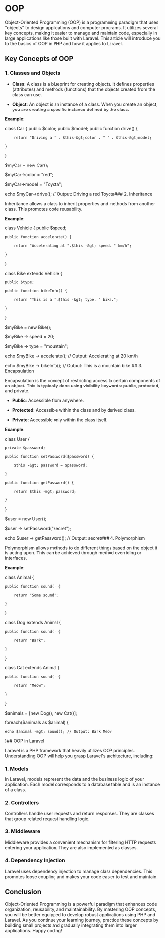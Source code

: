 # OOP

Object-Oriented Programming (OOP) is a programming paradigm that uses "objects" to design applications and computer programs. It utilizes several key concepts, making it easier to manage and maintain code, especially in large applications like those built with Laravel. This article will introduce you to the basics of OOP in PHP and how it applies to Laravel.

## Key Concepts of OOP

### 1. Classes and Objects

- **Class**: A class is a blueprint for creating objects. It defines properties (attributes) and methods (functions) that the objects created from the class can use.

- **Object**: An object is an instance of a class. When you create an object, you are creating a specific instance defined by the class.

**Example**:

class Car {
    public $color;
    public $model;
    public function drive() {

        return "Driving a " . $this-&gt;color . " " . $this-&gt;model;

    }
}

$myCar = new Car();

$myCar-&gt;color = "red";

$myCar-&gt;model = "Toyota";

echo $myCar-&gt;drive(); // Output: Driving a red Toyota### 2. Inheritance

Inheritance allows a class to inherit properties and methods from another class. This promotes code reusability.

**Example**:

class Vehicle {
    public $speed;

    public function accelerate() {

        return "Accelerating at ".$this -&gt; speed. " km/h";

    }
}

class Bike extends Vehicle {

    public $type;

    public function bikeInfo() {

        return "This is a ".$this -&gt; type. " bike.";

    }
}

$myBike = new Bike();

$myBike -&gt; speed = 20;

$myBike -&gt; type = "mountain";

echo $myBike -&gt; accelerate(); // Output: Accelerating at 20 km/h

echo $myBike -&gt; bikeInfo(); // Output: This is a mountain bike.## 3. Encapsulation

Encapsulation is the concept of restricting access to certain components of an object. This is typically done using visibility keywords: public, protected, and private.

- **Public**: Accessible from anywhere.

- **Protected**: Accessible within the class and by derived class.

- **Private**: Accessible only within the class itself.

**Example**:

class User {

    private $password;

    public function setPassword($password) {

        $this -&gt; password = $password;

    }

    public function getPassword() {

        return $this -&gt; password;

    }

}

$user = new User();

$user -&gt; setPassword("secret");

echo $user -&gt; getPassword(); // Output: secret### 4. Polymorphism

Polymorphism allows methods to do different things based on the object it is acting upon. This can be achieved through method overriding or interfaces.

**Example**:

class Animal {

    public function sound() {

        return "Some sound";

    }

}

class Dog extends Animal {

    public function sound() {

        return "Bark";

    }

}

class Cat extends Animal {

    public function sound() {

        return "Meow";

    }

}

$animals = [new Dog(), new Cat()];

foreach($animals as $animal) {

    echo $animal -&gt; sound(); // Output: Bark Meow

}## OOP in Laravel

Laravel is a PHP framework that heavily utilizes OOP principles. Understanding OOP will help you grasp Laravel's architecture, including:

### 1. Models

In Laravel, models represent the data and the business logic of your application. Each model corresponds to a database table and is an instance of a class.

### 2. Controllers

Controllers handle user requests and return responses. They are classes that group related request handling logic.

### 3. Middleware

Middleware provides a convenient mechanism for filtering HTTP requests entering your application. They are also implemented as classes.

### 4. Dependency Injection

Laravel uses dependency injection to manage class dependencies. This promotes loose coupling and makes your code easier to test and maintain.

## Conclusion

Object-Oriented Programming is a powerful paradigm that enhances code organization, reusability, and maintainability. By mastering OOP concepts, you will be better equipped to develop robust applications using PHP and Laravel. As you continue your learning journey, practice these concepts by building small projects and gradually integrating them into larger applications. Happy coding!